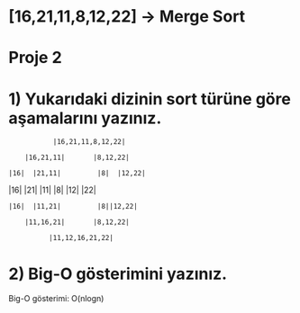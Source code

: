 # [16,21,11,8,12,22] -> Merge Sort
# Proje 2
# 1) Yukarıdaki dizinin sort türüne göre aşamalarını yazınız.

	           |16,21,11,8,12,22|
			
        |16,21,11|       |8,12,22|
		
    |16|  |21,11|         |8|  |12,22|
	
|16|  |21|  |11|            |8|  |12|  |22|

    |16|  |11,21|         |8||12,22|
	
        |11,16,21|       |8,12,22|
		
              |11,12,16,21,22|


# 2) Big-O gösterimini yazınız.
  Big-O gösterimi: O(nlogn)
